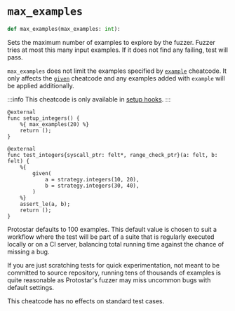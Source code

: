 # `max_examples`

```python
def max_examples(max_examples: int):
```

Sets the maximum number of examples to explore by the fuzzer.
Fuzzer tries at most this many input examples. If it does not find any failing, test will pass.

`max_examples` does not limit the examples specified by [`example`](./example.md) cheatcode.
It only affects the [`given`](./given.md) cheatcode and any examples added with `example` will be applied additionally.

:::info
This cheatcode is only available in [setup hooks](../README.md#setup-hooks).
:::

```cairo title="Example"
@external
func setup_integers() {
    %{ max_examples(20) %}
    return ();
}

@external
func test_integers{syscall_ptr: felt*, range_check_ptr}(a: felt, b: felt) {
    %{
        given(
            a = strategy.integers(10, 20),
            b = strategy.integers(30, 40),
        )
    %}
    assert_le(a, b);
    return ();
}
```

Protostar defaults to 100 examples.
This default value is chosen to suit a workflow where the test will be part of a suite that
is regularly executed locally or on a CI server,
balancing total running time against the chance of missing a bug.

If you are just scratching tests for quick experimentation, not meant to be committed to source
repository, running tens of thousands of examples is quite reasonable as Protostar's fuzzer may miss
uncommon bugs with default settings.

This cheatcode has no effects on standard test cases.
